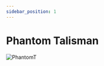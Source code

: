 ```yaml
---
sidebar_position: 1
---
```


# Phantom Talisman

![PhantomT](https://vwiki.valorserver.com/api/item/picture/phantom%20talisman)
